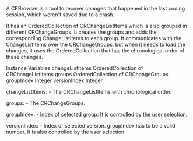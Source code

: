 A CRBrowser is a tool to recover changes that happened in the last coding session, which weren't saved due to a crash. 

It has an OrderedCollection of CRChangeListItems which is also grouped in different CRChangeGroups. It creates the groups and adds the corresponding ChangeListItems to each group. It communicates with the ChangeListItems over the CRChangeGroups, but when it needs to load the changes, it uses the OrderedCollection that has the chronological order of these changes.


Instance Variables
	changeListItems					OrderedCollection of CRChangeListItems
	groups								OrderedCollection of CRChangeGroups
	groupIndex							Integer
	versionIndex						Integer
						
changeListItems:
	- The CRChangeListItems with chronological order.

groups:
	- The CRChangeGroups.
	
groupIndex:
	- Index of selected group. It is controlled by the user selection.
	
versionIndex:
	- Index of selected version. groupIndex has to be a valid number. It is also controlled by the user selection.